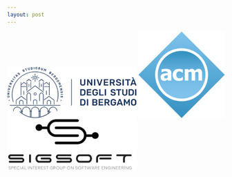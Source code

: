```yaml
---
layout: post
---
```

<img src="/assets/images/logounibg.png" alt="TAROT2024 location" style="width:300px; height:118px" />
<img src="/assets/images/acm.png" alt="TAROT2024 location" style="width:200px; height:200px" />
<img src="/assets/images/sigsoft.png" alt="TAROT2024 location" style="width:300px; height:118px" />
